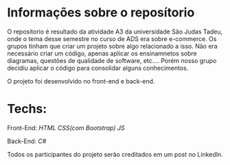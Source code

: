 # Informações sobre o reposítorio

O reposítorio é resultado da atividade A3 da universidade São Judas Tadeu, onde o tema desse semestre no curso de ADS era sobre e-commerce. 
Os grupos tinham que criar um projeto sobre algo relacionado a isso. Não era necessário criar um código, apenas aplicar os ensinamnetos sobre diagramas, questões de qualidade de software, etc.... Porém nosso grupo decidiu aplicar o código para consolidar alguns conhecimentos.

O projeto foi desenvolvido no front-end e back-end.

# Techs:
Front-End:
*HTML*
*CSS(com Bootstrap)*
*JS*

Back-End:
*C#*

Todos os participantes do projeto serão creditados em um post no LinkedIn.